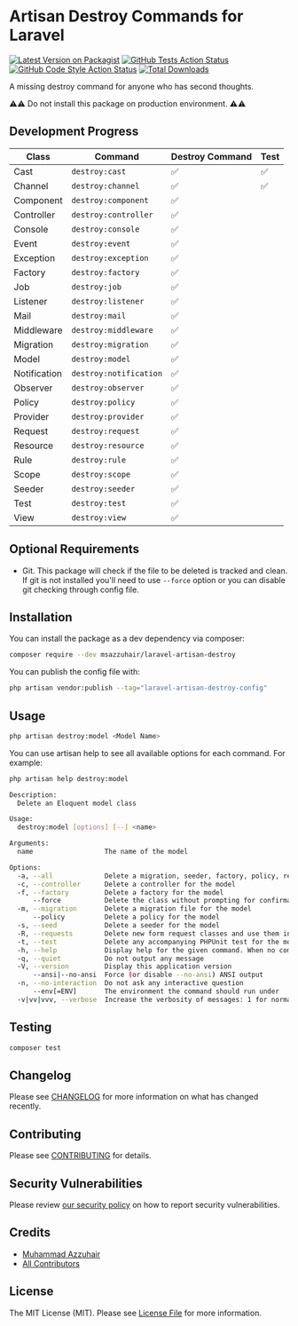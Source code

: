 # Artisan Destroy Commands for Laravel 

[![Latest Version on Packagist](https://img.shields.io/packagist/v/msazzuhair/laravel-artisan-destroy.svg?style=flat-square)](https://packagist.org/packages/msazzuhair/laravel-artisan-destroy)
[![GitHub Tests Action Status](https://img.shields.io/github/actions/workflow/status/msazzuhair/laravel-artisan-destroy/run-tests.yml?branch=main&label=tests&style=flat-square)](https://github.com/msazzuhair/laravel-artisan-destroy/actions?query=workflow%3Arun-tests+branch%3Amain)
[![GitHub Code Style Action Status](https://img.shields.io/github/actions/workflow/status/msazzuhair/laravel-artisan-destroy/fix-php-code-style-issues.yml?branch=main&label=code%20style&style=flat-square)](https://github.com/msazzuhair/laravel-artisan-destroy/actions?query=workflow%3A"Fix+PHP+code+style+issues"+branch%3Amain)
[![Total Downloads](https://img.shields.io/packagist/dt/msazzuhair/laravel-artisan-destroy.svg?style=flat-square)](https://packagist.org/packages/msazzuhair/laravel-artisan-destroy)

A missing destroy command for anyone who has second thoughts.

⚠️⚠️ Do not install this package on production environment. ⚠️⚠️

## Development Progress

| Class        | Command                | Destroy Command | Test |
|--------------|------------------------|-----------------|------|
| Cast         | `destroy:cast`         | ✅               | ✅    |
| Channel      | `destroy:channel`      | ✅               | ✅    |
| Component    | `destroy:component`    | ✅               |      |
| Controller   | `destroy:controller`   | ✅               |      |
| Console      | `destroy:console`      | ✅               |      |
| Event        | `destroy:event`        | ✅               |      |
| Exception    | `destroy:exception`    | ✅               |      |
| Factory      | `destroy:factory`      | ✅               |      |
| Job          | `destroy:job`          | ✅               |      |
| Listener     | `destroy:listener`     | ✅               |      |
| Mail         | `destroy:mail`         | ✅               |      |
| Middleware   | `destroy:middleware`   | ✅               |      |
| Migration    | `destroy:migration`    | ✅               |      |
| Model        | `destroy:model`        | ✅               |      |
| Notification | `destroy:notification` | ✅               |      |
| Observer     | `destroy:observer`     | ✅               |      |
| Policy       | `destroy:policy`       | ✅               |      |
| Provider     | `destroy:provider`     | ✅               |      |
| Request      | `destroy:request`      | ✅               |      |
| Resource     | `destroy:resource`     | ✅               |      |
| Rule         | `destroy:rule`         | ✅               |      |
| Scope        | `destroy:scope`        | ✅               |      |
| Seeder       | `destroy:seeder`       | ✅               |      |
| Test         | `destroy:test`         | ✅               |      |
| View         | `destroy:view`         | ✅               |      |


## Optional Requirements

- Git. This package will check if the file to be deleted is tracked and clean. If git is not installed you'll need to use `--force` option or you can disable git checking through config file. 

## Installation

You can install the package as a dev dependency via composer:

```bash
composer require --dev msazzuhair/laravel-artisan-destroy
```

You can publish the config file with:

```bash
php artisan vendor:publish --tag="laravel-artisan-destroy-config"
```

## Usage

```bash
php artisan destroy:model <Model Name>
```

You can use artisan help to see all available options for each command. For example:

```bash
php artisan help destroy:model
```
```bash
Description:
  Delete an Eloquent model class

Usage:
  destroy:model [options] [--] <name>

Arguments:
  name                  The name of the model

Options:
  -a, --all             Delete a migration, seeder, factory, policy, resource controller, and form request classes for the model
  -c, --controller      Delete a controller for the model
  -f, --factory         Delete a factory for the model
      --force           Delete the class without prompting for confirmation
  -m, --migration       Delete a migration file for the model
      --policy          Delete a policy for the model
  -s, --seed            Delete a seeder for the model
  -R, --requests        Delete new form request classes and use them in the resource controller
  -t, --test            Delete any accompanying PHPUnit test for the model and every related classes that is going to also be deleted
  -h, --help            Display help for the given command. When no command is given display help for the list command
  -q, --quiet           Do not output any message
  -V, --version         Display this application version
      --ansi|--no-ansi  Force (or disable --no-ansi) ANSI output
  -n, --no-interaction  Do not ask any interactive question
      --env[=ENV]       The environment the command should run under
  -v|vv|vvv, --verbose  Increase the verbosity of messages: 1 for normal output, 2 for more verbose output and 3 for debug
```

## Testing

```bash
composer test
```

## Changelog

Please see [CHANGELOG](CHANGELOG.md) for more information on what has changed recently.

## Contributing

Please see [CONTRIBUTING](CONTRIBUTING.md) for details.

## Security Vulnerabilities

Please review [our security policy](../../security/policy) on how to report security vulnerabilities.

## Credits

- [Muhammad Azzuhair](https://github.com/msazzuhair)
- [All Contributors](../../contributors)

## License

The MIT License (MIT). Please see [License File](LICENSE.md) for more information.
